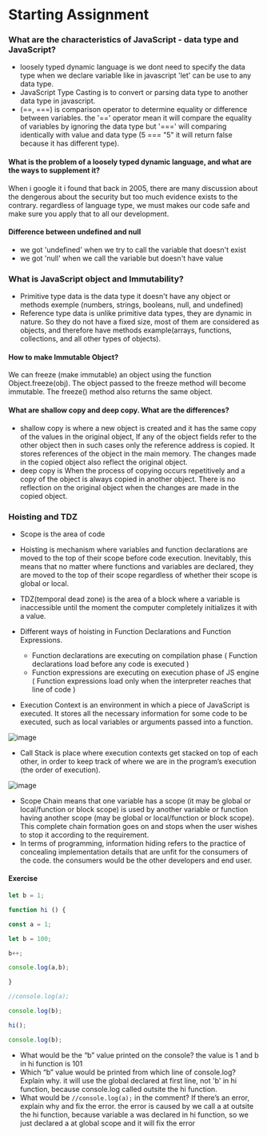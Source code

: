 # Starting Assignment
### What are the characteristics of JavaScript - data type and JavaScript?
* loosely typed dynamic language is we dont need to specify the data type when we declare variable like in javascript 'let' can be use to any data type.
* JavaScript Type Casting is to convert or parsing data type to another data type in javascript.
* (==, ===) is comparison operator to determine equality or difference between variables. the '==' operator mean it will compare the equality of variables by ignoring the data type but '===' will comparing identically with value and data type (5 === "5" it will return false because it has different type).

#### What is the problem of a loosely typed dynamic language, and what are the ways to supplement it?
When i google it i found that back in 2005, there are many discussion about the dengerous about the security but too much evidence exists to the contrary. regardless of language type, we must makes our code safe and make sure you apply that to all our development.

#### Difference between undefined and null
* we got 'undefined' when we try to call the variable that doesn't exist
* we got 'null' when we call the variable but doesn't have value

### What is JavaScript object and Immutability?
* Primitive type data is the data type it doesn't have any object or methods exemple (numbers, strings, booleans, null, and undefined)
* Reference type data is unlike primitive data types, they are dynamic in nature. So they do not have a fixed size, most of them are considered as objects, and therefore have methods example(arrays, functions, collections, and all other types of objects).

#### How to make Immutable Object?
We can freeze (make immutable) an object using the function Object.freeze(obj). The object passed to the freeze method will become immutable. The freeze() method also returns the same object.

#### What are shallow copy and deep copy. What are the differences?
* shallow copy is where a new object is created and it has the same copy of the values in the original object, If any of the object fields refer to the other object then in such cases only the reference address is copied. It stores references of the object in the main memory. The changes made in the copied object also reflect the original object.
* deep copy is When the process of copying occurs repetitively and a copy of the object is always copied in another object. There is no reflection on the original object when the changes are made in the copied object. 

### Hoisting and TDZ
* Scope is the area of code
* Hoisting is mechanism where variables and function declarations are moved to the top of their scope before code execution. Inevitably, this means that no matter where functions and variables are declared, they are moved to the top of their scope regardless of whether their scope is global or local.
* TDZ(temporal dead zone) is the area of a block where a variable is inaccessible until the moment the computer completely initializes it with a value.

* Different ways of hoisting in Function Declarations and Function Expressions. 
  * Function declarations are executing on compilation phase ( Function declarations load before any code is executed )
  * Function expressions are executing on execution phase of JS engine ( Function expressions load only when the interpreter reaches that line of code )

* Execution Context is an environment in which a piece of JavaScript is executed. It stores all the necessary information for some code to be executed, such as local variables or arguments passed into a function.

![image](https://user-images.githubusercontent.com/85722211/197224040-a72549d6-7c03-44ba-bd5e-cd03d0a51a6d.png)


* Call Stack is place where execution contexts get stacked on top of each other, in order to keep track of where we are in the program’s execution (the order of execution).

![image](https://user-images.githubusercontent.com/85722211/197223968-428ff327-1b85-4e8c-a2d0-ca1e5d49c715.png)

* Scope Chain means that one variable has a scope (it may be global or local/function or block scope) is used by another variable or function having another scope (may be global or local/function or block scope). This complete chain formation goes on and stops when the user wishes to stop it according to the requirement.
* In terms of programming, information hiding refers to the practice of concealing implementation details that are unfit for the consumers of the code. the consumers would be the other developers and end user.


#### Exercise
```javascript
let b = 1;

function hi () {

const a = 1;

let b = 100;

b++;

console.log(a,b);

}

//console.log(a);

console.log(b);

hi();

console.log(b);
```

* What would be the “b” value printed on the console? the value is 1 and b in hi function is 101
* Which “b” value would be printed from which line of console.log? Explain why. it will use the global declared at first line, not 'b' in hi function, because console.log called outsite the hi function.
* What would be `//console.log(a);` in the comment? If there’s an error, explain why and fix the error. the error is caused by we call a at outsite the hi function, because variable a was declared in hi function, so we just declared a at global scope and it will fix the error
